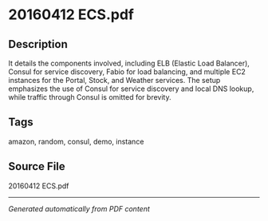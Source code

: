 # 20160412 ECS.pdf

## Description
It details the components involved, including ELB (Elastic Load Balancer), Consul for service discovery, Fabio for load balancing, and multiple EC2 instances for the Portal, Stock, and Weather services. The setup emphasizes the use of Consul for service discovery and local DNS lookup, while traffic through Consul is omitted for brevity.
## Tags
amazon, random, consul, demo, instance

## Source File
20160412 ECS.pdf

---
*Generated automatically from PDF content*
